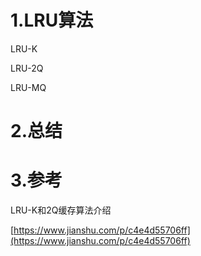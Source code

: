 # 1.LRU算法

LRU-K

LRU-2Q

LRU-MQ

# 2.总结

# 3.参考

LRU-K和2Q缓存算法介绍

[https://www.jianshu.com/p/c4e4d55706ff](https://www.jianshu.com/p/c4e4d55706ff)

